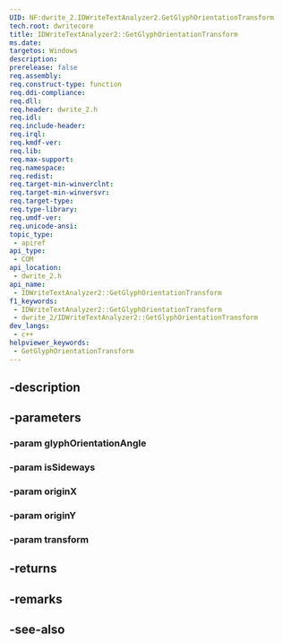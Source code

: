 ```yaml
---
UID: NF:dwrite_2.IDWriteTextAnalyzer2.GetGlyphOrientationTransform
tech.root: dwritecore
title: IDWriteTextAnalyzer2::GetGlyphOrientationTransform
ms.date: 
targetos: Windows
description: 
prerelease: false
req.assembly: 
req.construct-type: function
req.ddi-compliance: 
req.dll: 
req.header: dwrite_2.h
req.idl: 
req.include-header: 
req.irql: 
req.kmdf-ver: 
req.lib: 
req.max-support: 
req.namespace: 
req.redist: 
req.target-min-winverclnt: 
req.target-min-winversvr: 
req.target-type: 
req.type-library: 
req.umdf-ver: 
req.unicode-ansi: 
topic_type:
 - apiref
api_type:
 - COM
api_location:
 - dwrite_2.h
api_name:
 - IDWriteTextAnalyzer2::GetGlyphOrientationTransform
f1_keywords:
 - IDWriteTextAnalyzer2::GetGlyphOrientationTransform
 - dwrite_2/IDWriteTextAnalyzer2::GetGlyphOrientationTransform
dev_langs:
 - c++
helpviewer_keywords:
 - GetGlyphOrientationTransform
---
```


## -description

## -parameters

### -param glyphOrientationAngle

### -param isSideways

### -param originX

### -param originY

### -param transform

## -returns

## -remarks

## -see-also

